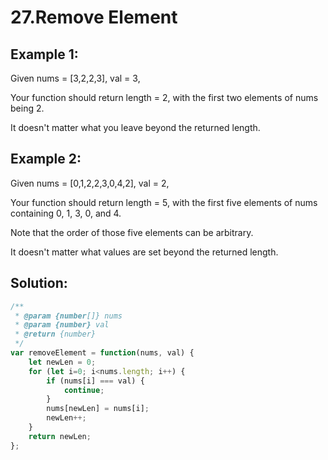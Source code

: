 # 27.Remove Element

## Example 1:

Given nums = [3,2,2,3], val = 3,

Your function should return length = 2, with the first two elements of nums being 2.

It doesn't matter what you leave beyond the returned length.

## Example 2:

Given nums = [0,1,2,2,3,0,4,2], val = 2,

Your function should return length = 5, with the first five elements of nums containing 0, 1, 3, 0, and 4.

Note that the order of those five elements can be arbitrary.

It doesn't matter what values are set beyond the returned length.

## Solution:

```javascript
/**
 * @param {number[]} nums
 * @param {number} val
 * @return {number}
 */
var removeElement = function(nums, val) {
    let newLen = 0;
    for (let i=0; i<nums.length; i++) {
        if (nums[i] === val) {
            continue;
        }
        nums[newLen] = nums[i]; 
        newLen++;
    }
    return newLen;
};
```

